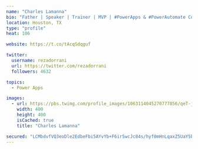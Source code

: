 ```yaml
---
name: "Charles Lamanna"
bio: "Father | Speaker | Trainer | MVP | #PowerApps & #PowerAutomate Community Super User | YouTuber Right-pointing triangle http://youtube.com/c/rezadorrani | Learn - Share - Clockwise rightwards and leftwards open circle arrows"
location: Houston, TX
type: "profile"
heat: 106

website: https://t.co/tAcqSdqguf

twitter:
  username: rezadorrani
  url: https://twitter.com/rezadorrani
  followers: 4632

topics:
  - Power Apps

images:
  - url: https://pbs.twimg.com/profile_images/1063114045270777856/qeT-jpWr_400x400.jpg
    width: 400
    height: 400
    isCached: true
    title: "Charles Lamanna"

secured: "LCMbdvfVQ3eoDle2EdbeFbi5AYvYb+F6ir5wcJc84s/hyf0mHnLqaxZ5UaY5b5aZErF4n/URwXBq/084XLNVON3giDRh4/0iHe+rJYZhSqC+YebRrp6mH9LRUPzLCPKd8KFqBXbbxgi4bTe12qcN44v7AB3crToffT/yWIj6iFkgMzSpAPX9UChvIB7zYPVOXwIDRTt7Dar/xoVBPBdxfpAJJgnzqbB+j+ZLHVFyrxJUNexk0hzfZuAe2leVvpjH/vyzRGfI7XVJlFa1bzzFZ185uT1Ftub8FUhjBe8V8K9dVl88qPwQhruc3lvUNGRGj3q9RRQ6cSlco2NKZXtVneyFu1JOQlMi189f+fAX4ACHUtGdWBGD9Vpn3pQ2GbQI1K1FHz3fEdB0M5aTCZ3nV79/7s85hBjyCUq5Zg8YgLA=;l5V2UoIMIB3rjGRYrRSpZg=="
---
```


